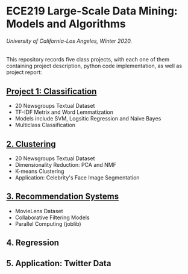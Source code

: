 # ECE219 Large-Scale Data Mining: Models and Algorithms
###### University of California-Los Angeles, Winter 2020.


This repository records five class projects, with each one of them containing project description, python code implementation, as well as project report:


## [Project 1: Classification](https://github.com/yuhaoyin/UCLA-W20-ECE219-LargeScaleDataMining/tree/master/project1-classification) ##
  - 20 Newsgroups Textual Dataset
  - TF-IDF Metrix and Word Lemmatization
  - Models include SVM, Logsitic Regression and Naive Bayes
  - Multiclass Classification
  
## [2. Clustering](https://github.com/yuhaoyin/UCLA-W20-ECE219-LargeScaleDataMining/tree/master/project2-clustering) ##
  - 20 Newsgroups Textual Dataset
  - Dimensionality Reduction: PCA and NMF
  - K-means Clustering
  - Application: Celebrity's Face Image Segmentation
  
## [3. Recommendation Systems](https://github.com/yuhaoyin/UCLA-W20-ECE219-LargeScaleDataMining/tree/master/project3-recommedation-systems) ##
  - MovieLens Dataset
  - Collaborative Filtering Models
  - Parallel Computing (joblib)
  
## 4. Regression ##
  
## 5. Application: Twitter Data ##
